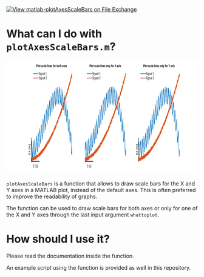 [![View matlab-plotAxesScaleBars on File Exchange](https://www.mathworks.com/matlabcentral/images/matlab-file-exchange.svg)](https://it.mathworks.com/matlabcentral/fileexchange/92145-matlab-plotaxesscalebars)
# What can I do with `plotAxesScaleBars.m`?
<img src="UseExample.png" height="300">

`plotAxesScaleBars` is a function that allows to draw scale bars for the X and Y axes in a MATLAB plot, instead of the default axes. This is often preferred to improve the readability of graphs.

The function can be used to draw scale bars for both axes or only for one of the X and Y axes through the last input argument `whattoplot`.

# How should  I use it?
Please read the documentation inside the function.

An example script using the function is provided as well in this repository.

